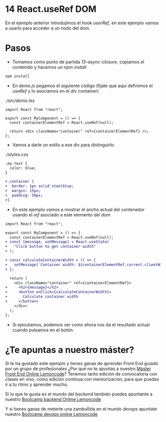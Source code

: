# 14 React.useRef DOM

En el ejemplo anterior introdujimos el hook _userRef_, en este ejemplo
vamos a usarlo para acceder a un nodo del dom.

# Pasos

- Tomamos como punto de partida _13-async-closure_, copiamos el contenido
  y hacemos un _npm install_.

```bash
npm install
```

- En _demo.js_ pegamos el siguiente código (fijate que aquí definimos
  el _useRef_ y lo asociamos en el _div_ container)

_./src/demo.tsx_

```tsx
import React from "react";

export const MyComponent = () => {
  const containerElementRef = React.useRef(null);

  return <div className="container" ref={containerElementRef} />;
};
```

- Vamos a darle un estilo a ese div para distinguirlo.

_./styles.css_

```diff
.my-text {
  color: blue;
}

+.container {
+  border: 1px solid steelblue;
+  margin: 15px;
+  padding: 50px;
+}
```

- En este ejemplo vamos a mostrar el ancho actual del contenedor usando el _ref_ asociado
  a este elemento del _dom_

```diff
import React from "react";

export const MyComponent = () => {
  const containerElementRef = React.useRef(null);
+ const [message, setMessage] = React.useState(
+   "Click button to get container width"
+ );

+ const calculateContainerWidth = () => {
+   setMessage(`Container width: ${containerElementRef.current.clientWidth}px`);
+ };

  return (
    <div className="container" ref={containerElementRef}>
+     <h2>{message}</h2>
+     <button onClick={calculateContainerWidth}>
+       Calculate container width
+     </button>
    </div>
  );
};
```

- Si ejecutamos, podemos ver como ahora nos da el resultado actual cuando pulsamos
  en el botón.

# ¿Te apuntas a nuestro máster?

Si te ha gustado este ejemplo y tienes ganas de aprender Front End
guiado por un grupo de profesionales ¿Por qué no te apuntas a
nuestro [Máster Front End Online Lemoncode](https://lemoncode.net/master-frontend#inicio-banner)? Tenemos tanto edición de convocatoria
con clases en vivo, como edición continua con mentorización, para
que puedas ir a tu ritmo y aprender mucho.

Si lo que te gusta es el mundo del _backend_ también puedes apuntante a nuestro [Bootcamp backend Online Lemoncode](https://lemoncode.net/bootcamp-backend#bootcamp-backend/inicio)

Y si tienes ganas de meterte una zambullida en el mundo _devops_
apuntate nuestro [Bootcamp devops online Lemoncode](https://lemoncode.net/bootcamp-devops#bootcamp-devops/inicio)
